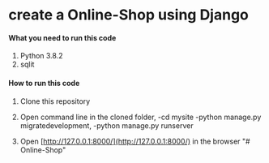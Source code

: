 # create a Online-Shop using Django



#### What you need to run this code
1. Python 3.8.2 
2. sqlit

####  How to run this code
1. Clone this repository
2. Open command line in the cloned folder,
   -cd mysite
	-python manage.py migratedevelopment, 
	-python manage.py runserver

4. Open [http://127.0.0.1:8000/](http://127.0.0.1:8000/) in the browser
"# Online-Shop" 
